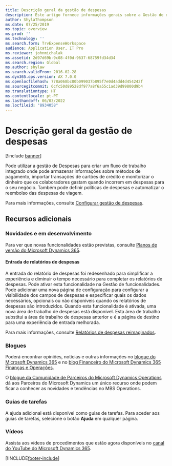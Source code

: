 ```yaml
---
title: Descrição geral da gestão de despesas
description: Este artigo fornece informações gerais sobre a Gestão de despesas e ligações a recursos adicionais. Pode utilizar a gestão de Despesas para criar um fluxo de trabalho integrado onde pode armazenar informações sobre métodos de pagamento, importar transações de cartões de crédito e monitorizar o dinheiro que os colaboradores gastam quando incorrem em despesas para o seu negócio.
author: ShylaThompson
ms.date: 07/25/2019
ms.topic: overview
ms.prod: ''
ms.technology: ''
ms.search.form: TrvExpenseWorkspace
audience: Application User, IT Pro
ms.reviewer: johnmichalak
ms.assetid: 2d97d69b-9c08-4f0d-9637-68759fd34d34
ms.search.region: Global
ms.author: shylaw
ms.search.validFrom: 2016-02-28
ms.dyn365.ops.version: AX 7.0.0
ms.openlocfilehash: 778a068bc80b099037b895f7e0d4add4d454242f
ms.sourcegitcommit: 6cfc50d89528df977a8f6a55c1ad39d99800d9b4
ms.translationtype: HT
ms.contentlocale: pt-PT
ms.lasthandoff: 06/03/2022
ms.locfileid: "8934058"
---
```

# <a name="expense-management-overview"></a>Descrição geral da gestão de despesas

[!include [banner](../includes/banner.md)]

Pode utilizar a gestão de Despesas para criar um fluxo de trabalho integrado onde pode armazenar informações sobre métodos de pagamento, importar transações de cartões de crédito e monitorizar o dinheiro que os colaboradores gastam quando incorrem em despesas para o seu negócio. Também pode definir políticas de despesas e automatizar o reembolso das despesas de viagem.

Para mais informações, consulte [Configurar gestão de despesas](plan-expense-management.md).

## <a name="additional-resources"></a>Recursos adicionais

### <a name="whats-new-and-in-development"></a>Novidades e em desenvolvimento

Para ver que novas funcionalidades estão previstas, consulte [Planos de versão do Microsoft Dynamics 365](/dynamics365/release-plans/).

#### <a name="expense-report-entry"></a>Entrada de relatórios de despesas

A entrada do relatório de despesas foi redesenhado para simplificar a experiência e diminuir o tempo necessário para completar os relatórios de despesas. Pode ativar esta funcionalidade na Gestão de funcionalidades. Pode adicionar uma nova página de configuração para configurar a visibilidade dos campos de despesas e especificar quais os dados necessários, opcionais ou não disponíveis quando os relatórios de despesas são introduzidos. Quando esta funcionalidade é ativada, uma nova área de trabalho de despesas está disponível. Esta área de trabalho substitui a área de trabalho de despesas anterior e é a página de destino para uma experiência de entrada melhorada.

Para mais informações, consulte [Relatórios de despesas reimaginados](ExpenseWorkspaceNew.md).

### <a name="blogs"></a>Blogues

Poderá encontrar opiniões, notícias e outras informações no [blogue do Microsoft Dynamics 365](https://community.dynamics.com/b/msftdynamicsblog?c=Enterprise) e no [blog Financeiro do Microsoft Dynamics 365 Finanças e Operações](https://community.dynamics.com/365/financeandoperations/b/financials).

O [blogue da Comunidade de Parceiros do Microsoft Dynamics Operations](https://community.dynamics.com/partner/b/operationspartnercommunityblog) dá aos Parceiros do Microsoft Dynamics um único recurso onde podem ficar a conhecer as novidades e tendências no MBS Operations.

### <a name="task-guides"></a>Guias de tarefas

A ajuda adicional está disponível como guias de tarefas. Para aceder aos guias de tarefas, selecione o botão **Ajuda** em qualquer página.

### <a name="videos"></a>Vídeos

Assista aos vídeos de procedimentos que estão agora disponíveis no [canal do YouTube do Microsoft Dynamics 365](https://www.youtube.com/channel/UCJGCg4rB3QSs8y_1FquelBQ).


[!INCLUDE[footer-include](../includes/footer-banner.md)]